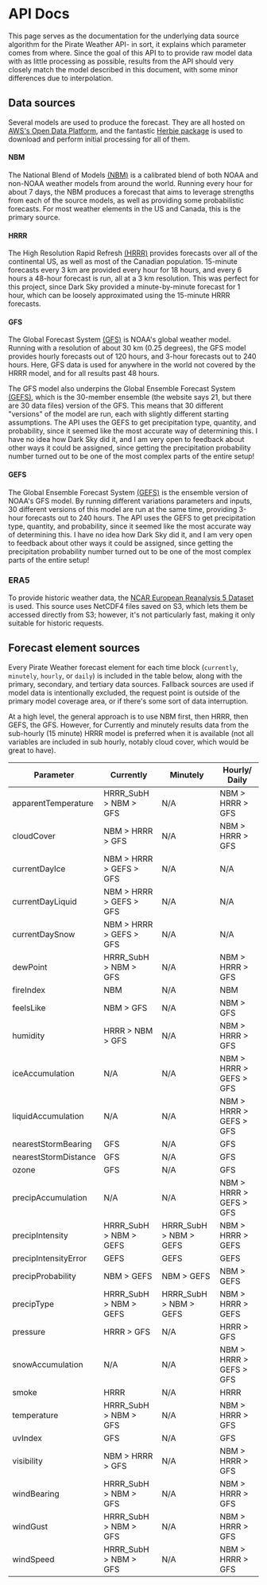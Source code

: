 # API Docs
This page serves as the documentation for the underlying data source algorithm for the Pirate Weather API- in sort, it explains which parameter comes from where. Since the goal of this API to to provide raw model data with as little processing as possible, results from the API should very closely match the model described in this document, with some minor differences due to interpolation. 

## Data sources
Several models are used to produce the forecast. They are all hosted on [AWS's Open Data Platform](https://registry.opendata.aws/collab/noaa/), and the fantastic [Herbie package](https://github.com/blaylockbk/Herbie) is used to download and perform initial processing for all of them.    

#### NBM
The National Blend of Models [(NBM)](https://vlab.noaa.gov/web/mdl/nbm) is a calibrated blend of both NOAA and non-NOAA weather models from around the world. Running every hour for about 7 days, the NBM produces a forecast that aims to leverage strengths from each of the source models, as well as providing some probabilistic forecasts. For most weather elements in the US and Canada, this is the primary source. 

#### HRRR
The High Resolution Rapid Refresh [(HRRR)](https://rapidrefresh.noaa.gov/hrrr/) provides forecasts over all of the continental US, as well as most of the Canadian population. 15-minute forecasts every 3 km are provided every hour for 18 hours, and every 6 hours a 48-hour forecast is run, all at a 3 km resolution. This was perfect for this project, since Dark Sky provided a minute-by-minute forecast for 1 hour, which can be loosely approximated using the 15-minute HRRR forecasts.

#### GFS
The Global Forecast System [(GFS)](https://www.ncdc.noaa.gov/data-access/model-data/model-datasets/global-forcast-system-gfs) is NOAA's global weather model. Running with a resolution of about 30 km (0.25 degrees), the GFS model provides hourly forecasts out of 120 hours, and 3-hour forecasts out to 240 hours. Here, GFS data is used for anywhere in the world not covered by the HRRR model, and for all results past 48 hours. 

The GFS model also underpins the Global Ensemble Forecast System [(GEFS)](https://www.ncdc.noaa.gov/data-access/model-data/model-datasets/global-ensemble-forecast-system-gefs), which is the 30-member ensemble (the website says 21, but there are 30 data files) version of the GFS. This means that 30 different "versions" of the model are run, each with slightly different starting assumptions. The API uses the GEFS to get precipitation type, quantity, and probability, since it seemed like the most accurate way of determining this. I have no idea how Dark Sky did it, and I am very open to feedback about other ways it could be assigned, since getting the precipitation probability number turned out to be one of the most complex parts of the entire setup! 

#### GEFS
The Global Ensemble Forecast System [(GEFS)](https://www.ncei.noaa.gov/products/weather-climate-models/global-ensemble-forecast) is the ensemble version of NOAA's GFS model. By running different variations parameters and inputs, 30 different versions of this model are run at the same time, providing 3-hour forecasts out to 240 hours. The API uses the GEFS to get precipitation type, quantity, and probability, since it seemed like the most accurate way of determining this. I have no idea how Dark Sky did it, and I am very open to feedback about other ways it could be assigned, since getting the precipitation probability number turned out to be one of the most complex parts of the entire setup! 

### ERA5
To provide historic weather data, the [NCAR European Reanalysis 5 Dataset](https://registry.opendata.aws/nsf-ncar-era5/) is used. This source uses NetCDF4 files saved on S3, which lets them be accessed directly from S3; however, it's not particularly fast, making it only suitable for historic requests. 


## Forecast element sources
Every Pirate Weather forecast element for each time block (`currently`, `minutely`, `hourly`, or `daily`) is included in the table below, along with the primary, secondary, and tertiary data sources. Fallback sources are used if model data is intentionally excluded, the request point is outside of the primary model coverage area, or if there's some sort of data interruption. 

At a high level, the general approach is to use NBM first, then HRRR, then GEFS, the GFS. However, for Currently and minutely results data from the sub-hourly (15 minute) HRRR model is preferred when it is available (not all variables are included in sub hourly, notably cloud cover, which would be great to have).  


|Parameter 	            |Currently              |Minutely   			|Hourly/ Daily          	|
|-----------------------|-----------------------|-----------------------|---------------------------|
|apparentTemperature	|HRRR_SubH > NBM > GFS	|N/A   				    |NBM > HRRR > GFS		 	|
|cloudCover   			|NBM > HRRR > GFS   	|N/A   				    |NBM > HRRR > GFS   		|
|currentDayIce		    |NBM > HRRR > GEFS > GFS|N/A					|N/A						|
|currentDayLiquid       |NBM > HRRR > GEFS > GFS|N/A					|N/A						|
|currentDaySnow         |NBM > HRRR > GEFS > GFS|N/A					|N/A						|
|dewPoint     			|HRRR_SubH > NBM > GFS  |N/A   				    |NBM > HRRR > GFS   		|
|fireIndex    			|NBM   			  		|N/A   				    |NBM   			 			|
|feelsLike    			|NBM > GFS  			|N/A   				    |NBM > GFS		 			|
|humidity     			|HRRR > NBM > GFS   	|N/A   				    |NBM > HRRR > GFS   		|
|iceAccumulation   		|N/A                    |N/A   				    |NBM > HRRR > GEFS > GFS	|
|liquidAccumulation 	|N/A                    |N/A   				    |NBM > HRRR > GEFS > GFS	|
|nearestStormBearing	|GFS   					|N/A   				    |GFS   						|
|nearestStormDistance   |GFS   					|N/A   				    |GFS   						|
|ozone   				|GFS   					|N/A   				    |GFS   						|
|precipAccumulation 	|N/A                    |N/A   				    |NBM > HRRR > GEFS > GFS	|
|precipIntensity   		|HRRR_SubH > NBM > GEFS |HRRR_SubH > NBM > GEFS	|NBM > HRRR > GEFS			|
|precipIntensityError	|GEFS					|GEFS					|GEFS						|	
|precipProbability  	|NBM > GEFS 			|NBM > GEFS 			|NBM > GEFS					|
|precipType   			|HRRR_SubH > NBM > GEFS |HRRR_SubH > NBM > GEFS	|NBM > HRRR > GEFS			|
|pressure   			|HRRR > GFS   			|N/A				    |HRRR > GFS 				|
|snowAccumulation   	|N/A					|N/A   				    |NBM > HRRR > GEFS > GFS 	|
|smoke   				|HRRR   				|N/A   				    |HRRR  						|
|temperature   			|HRRR_SubH > NBM > GFS  |N/A   				    |NBM > HRRR > GFS   		|
|uvIndex   				|GFS   					|N/A   				    |GFS   						|
|visibility   			|NBM > HRRR > GFS   	|N/A   				    |NBM > HRRR > GFS   		|
|windBearing  			|HRRR_SubH > NBM > GFS  |N/A   				    |NBM > HRRR > GFS   		|
|windGust   			|HRRR_SubH > NBM > GFS  |N/A   				    |NBM > HRRR > GFS   		|
|windSpeed   			|HRRR_SubH > NBM > GFS  |N/A				    |NBM > HRRR > GFS   		|
